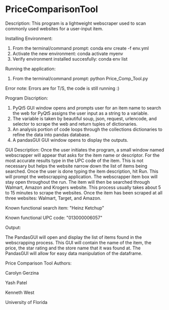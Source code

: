 # PriceComparisonTool


Description: This program is a lightweight webscraper used to scan commonly used websites for a user-input item. 


Installing Environment:
1. From the terminal/command prompt:
	conda env create -f env.yml
2. Activate the new environment:
	conda activate myenv
3. Verify environment installed succesfully:
	conda env list

Running the application:
1. From the terminal/command prompt:
	python Price_Comp_Tool.py


Error note:
	Errors are for T/S, the code is still running :)


Program Discription:
1. PyQt5 GUI window opens and prompts user for an item name to search the web for
PyQt5 assigns the user input as a string to a variable.
2. The variable is taken by beautiful soup, json, request, urlencode, and selector to scrape the web and return tuples of dictionaries.
3. An analysis portion of code loops through the collections dictionaries to refine the data into pandas database.
4. A pandasGUI GUI window opens to display the outputs.


GUI Description: Once the user initiates the program, a small window named webscrapper will appear that asks for the item name or descriptor.
For the most accurate results type in the UPC code of the item. This is not necessary but helps the website narrow down the list of items being searched.
Once the user is done typing the item description, hit Run. This will prompt the webscrapping application. The webscrapper item box will stay open throughout 
the run. The item will then be searched through Walmart, Amazon and Krogers website. This process usually takes about 5 to 15 minutes to scrape the websites.
Once the item has been scraped at all three websites: Walmart, Target, and Amazon.


Known functional search item:
	"Heinz Ketchup"


Known functional UPC code:
	"013000006057"

Output: 

The PandasGUI will open and display the list of items found in the webscrapping process. This GUI will 
contain the name of the item, the price, the star rating and the store name that it was found at. The PandasGUI will allow for easy data manipulation of the dataframe.


Price Comparison Tool Authors:

Carolyn Gerzina

Yash Patel

Kenneth West


University of Florida
